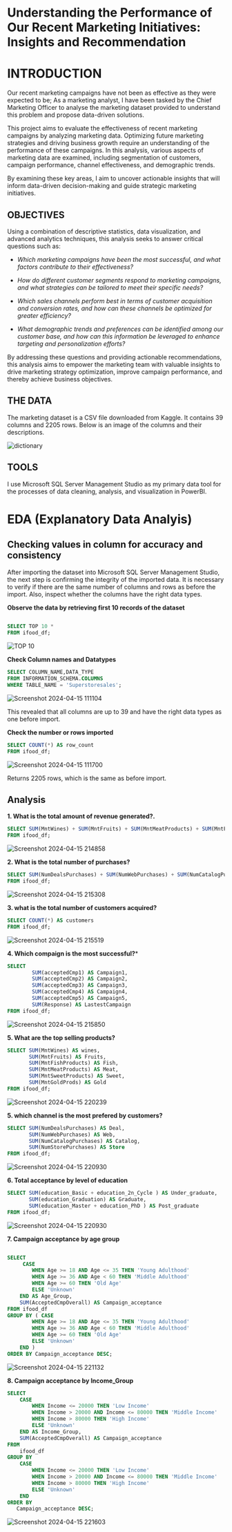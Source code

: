 # Understanding the Performance of Our Recent Marketing Initiatives: Insights and Recommendation

# INTRODUCTION
 Our recent marketing campaigns have not been as effective as they were expected to be; As a marketing analyst, I have been tasked by the Chief Marketing Officer to
 analyse the marketing dataset provided to understand this problem and propose data-driven solutions. 

This project aims to evaluate the effectiveness of recent marketing campaigns by analyzing marketing data. Optimizing future marketing strategies and driving business growth require an understanding of the performance of these campaigns.
In this analysis, various aspects of marketing data are examined, including segmentation of customers, campaign performance, channel effectiveness, and demographic trends.

By examining these key areas, I aim to uncover actionable insights that will inform data-driven decision-making and guide strategic marketing initiatives. 

## OBJECTIVES

Using a combination of descriptive statistics, data visualization, and advanced analytics techniques, this analysis seeks to answer critical questions such as:

- *Which marketing campaigns have been the most successful, and what factors contribute to their effectiveness?*

- *How do different customer segments respond to marketing campaigns, and what strategies can be tailored to meet their specific needs?*

- *Which sales channels perform best in terms of customer acquisition and conversion rates, and how can these channels be optimized for greater efficiency?*

- *What demographic trends and preferences can be identified among our customer base, and how can this information be leveraged to enhance targeting and personalization efforts?*

By addressing these questions and providing actionable recommendations, this analysis aims to empower the marketing team with valuable insights to drive marketing strategy optimization, improve campaign performance, and thereby achieve business objectives.

## THE DATA

The marketing dataset is a CSV file downloaded from Kaggle. It contains 39 columns and 2205 rows. Below is an image of the columns and their descriptions. 

![dictionary](https://github.com/dannieRope/Marketing-Sales-Analysis-SQL-and-Power-BI-project/assets/132214828/664053fd-1563-405d-bf5c-643d0f4c7609)

## TOOLS
I use Microsoft SQL Server Management Studio as my primary data tool for the processes of data cleaning, analysis, and visualization in PowerBI.

# EDA (Explanatory Data Analyis)

## Checking values in column for accuracy and consistency

After importing the dataset into Microsoft SQL Server Management Studio, the next step is confirming the integrity of the imported data. It is necessary to verify if there are the same number of columns and rows as before the import. Also, inspect whether the columns have the right data types.

**Observe the data by retrieving first 10 records of the dataset**
```sql
        
SELECT TOP 10 *
FROM ifood_df;

```

![TOP 10](https://github.com/dannieRope/Marketing-Sales-Analysis-SQL-and-Power-BI-project/assets/132214828/58d42594-7d75-4adb-b472-1df40fda6fcf)


**Check Column names and Datatypes**

```sql
SELECT COLUMN_NAME,DATA_TYPE
FROM INFORMATION_SCHEMA.COLUMNS
WHERE TABLE_NAME = 'Superstoresales';

```
![Screenshot 2024-04-15 111104](https://github.com/dannieRope/Marketing-Sales-Analysis-SQL-and-Power-BI-project/assets/132214828/32261401-1949-4518-99c0-f2af231e656e)


This revealed that all columns are up to 39 and have the right data types as one before import. 

**Check the number or rows imported**

 ```sql
SELECT COUNT(*) AS row_count
FROM ifood_df;
```

![Screenshot 2024-04-15 111700](https://github.com/dannieRope/Marketing-Sales-Analysis-SQL-and-Power-BI-project/assets/132214828/13a146f3-80a6-4906-94c9-3d5c8e5d6d24)


Returns 2205 rows, which is the same as before import. 

## Analysis

**1. What is the total amount of revenue generated?.**
 ```sql
SELECT SUM(MntWines) + SUM(MntFruits) + SUM(MntMeatProducts) + SUM(MntFishProducts) + SUM(MntSweetProducts) + SUM(MntGoldProds) AS total_revenue
FROM ifood_df;
```
![Screenshot 2024-04-15 214858](https://github.com/dannieRope/Marketing-Sales-Analysis-SQL-and-Power-BI-project/assets/132214828/efc47f25-8bb5-4a20-a3ee-479c3c94b649)


**2. What is the total number of purchases?** 

```SQL
SELECT SUM(NumDealsPurchases) + SUM(NumWebPurchases) + SUM(NumCatalogPurchases) + SUM(NumStorePurchases) AS total_purchases
FROM ifood_df;

```
![Screenshot 2024-04-15 215308](https://github.com/dannieRope/Marketing-Sales-Analysis-SQL-and-Power-BI-project/assets/132214828/a8765009-82b4-4899-a518-a897dfdbb91b)


**3. what is the total number of customers acquired?**

```SQL
SELECT COUNT(*) AS customers
FROM ifood_df;

```

![Screenshot 2024-04-15 215519](https://github.com/dannieRope/Marketing-Sales-Analysis-SQL-and-Power-BI-project/assets/132214828/434de35c-e0f6-438a-83b7-b7d559a692fb)


**4. Which compaign is the most successful?***

```sql
SELECT 
		SUM(acceptedCmp1) AS Campaign1,
		SUM(acceptedCmp2) AS Campaign2,
		SUM(acceptedCmp3) AS Campaign3,
		SUM(acceptedCmp4) AS Campaign4,
		SUM(acceptedCmp5) AS Campaign5,
		SUM(Response) AS LastestCampaign
FROM ifood_df;

```

![Screenshot 2024-04-15 215850](https://github.com/dannieRope/Marketing-Sales-Analysis-SQL-and-Power-BI-project/assets/132214828/13a794f4-22d7-45ec-ab0e-c5bd0dd46fac)

**5. What are the top selling products?**

```sql
SELECT SUM(MntWines) AS wines,
       SUM(MntFruits) AS Fruits,
	   SUM(MntFishProducts) AS Fish,
	   SUM(MntMeatProducts) AS Meat,
	   SUM(MntSweetProducts) AS Sweet,
	   SUM(MntGoldProds) AS Gold
FROM ifood_df;

```

![Screenshot 2024-04-15 220239](https://github.com/dannieRope/Marketing-Sales-Analysis-SQL-and-Power-BI-project/assets/132214828/a84de259-1a0f-480c-b471-10dc6f435a1d)

**5. which channel is the most prefered by customers?**

```sql
SELECT SUM(NumDealsPurchases) AS Deal,
       SUM(NumWebPurchases) AS Web,
	   SUM(NumCatalogPurchases) AS Catalog,
	   SUM(NumStorePurchases) AS Store
FROM ifood_df;

```

![Screenshot 2024-04-15 220930](https://github.com/dannieRope/Marketing-Sales-Analysis-SQL-and-Power-BI-project/assets/132214828/ab7ba2c7-99ac-49b5-aa16-05b06bef226b)


**6. Total acceptance by level of education** 

```sql
SELECT SUM(education_Basic + education_2n_Cycle ) AS Under_graduate,
	   SUM(education_Graduation) AS Graduate,
	   SUM(education_Master + education_PhD ) AS Post_graduate	   
FROM ifood_df;

```
![Screenshot 2024-04-15 220930](https://github.com/dannieRope/Marketing-Sales-Analysis-SQL-and-Power-BI-project/assets/132214828/fe80447d-08bf-4029-96e9-cfd549313d95)



**7. Campaign acceptance by age group**

```sql

SELECT 
	 CASE
        WHEN Age >= 18 AND Age <= 35 THEN 'Young Adulthood'
        WHEN Age >= 36 AND Age < 60 THEN 'Middle Adulthood'
        WHEN Age >= 60 THEN 'Old Age'
        ELSE 'Unknown'
    END AS Age_Group,
	SUM(AcceptedCmpOverall) AS Campaign_acceptance
FROM ifood_df
GROUP BY ( CASE
        WHEN Age >= 18 AND Age <= 35 THEN 'Young Adulthood'
        WHEN Age >= 36 AND Age < 60 THEN 'Middle Adulthood'
        WHEN Age >= 60 THEN 'Old Age'
        ELSE 'Unknown'
    END )
ORDER BY Campaign_acceptance DESC;

```
![Screenshot 2024-04-15 221132](https://github.com/dannieRope/Marketing-Sales-Analysis-SQL-and-Power-BI-project/assets/132214828/d01e42ee-d8c7-483a-9b7b-eaa119cd482a)


**8. Campaign acceptance by Income_Group**

```sql
SELECT
    CASE
        WHEN Income <= 20000 THEN 'Low Income'
        WHEN Income > 20000 AND Income <= 80000 THEN 'Middle Income'
        WHEN Income > 80000 THEN 'High Income'
        ELSE 'Unknown'
    END AS Income_Group,
    SUM(AcceptedCmpOverall) AS Campaign_acceptance
FROM
    ifood_df
GROUP BY
    CASE
        WHEN Income <= 20000 THEN 'Low Income'
        WHEN Income > 20000 AND Income <= 80000 THEN 'Middle Income'
        WHEN Income > 80000 THEN 'High Income'
        ELSE 'Unknown'
    END
ORDER BY
   Campaign_acceptance DESC;
```

![Screenshot 2024-04-15 221603](https://github.com/dannieRope/Marketing-Sales-Analysis-SQL-and-Power-BI-project/assets/132214828/e967dee3-7753-4b16-b0fa-a09869ec6aaf)







